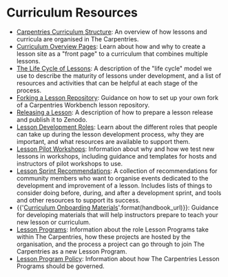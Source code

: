 # Curriculum Resources 

* [Carpentries Curriculum Structure](curriculum-structure.md): An overview of how lessons and curricula are organised in The Carpentries.
* [Curriculum Overview Pages](workshop-overview-lessons.md): Learn about how and why to create a lesson site as a "front page" to a curriculum that combines multiple lessons.
* [The Life Cycle of Lessons](lesson-life-cycle.md): A description of the "life cycle" model we use to describe the maturity of lessons under development, and a list of resources and activities that can be helpful at each stage of the process.
* [Forking a Lesson Repository](lesson-forks.md): Guidance on how to set up your own fork of a Carpentries Workbench lesson repository.
* [Releasing a Lesson](lesson-release.md): A description of how to prepare a lesson release and publish it to Zenodo.
* [Lesson Development Roles](lesson-development-roles.md): Learn about the different roles that people can take up during the lesson development process, why they are important, and what resources are available to support them.
* [Lesson Pilot Workshops](lesson-pilots): Information about why and how we test new lessons in workshops, including guidance and templates for hosts and instructors of pilot workshops to use.
* [Lesson Sprint Recommendations](lesson-sprint-recommendations.md): A collection of recommendations for community members who want to organise events dedicated to the development and improvement of a lesson. Includes lists of things to consider doing before, during, and after a development sprint, and tools and other resources to support its success.
* {{'[Curriculum Onboarding Materials]({}/resources/curriculum/curriculum_onboarding.html)'.format(handbook_url)}}: Guidance for developing materials that will help instructors prepare to teach your new lesson or curriculum.
* [Lesson Programs](lesson-programs.md): Information about the role Lesson Programs take within The Carpentries, how these projects are hosted by the organisation, and the process a project can go through to join The Carpentries as a new Lesson Program.
* [Lesson Program Policy](lesson-program-governance.md): Information about how The Carpentries Lesson Programs should be governed.

